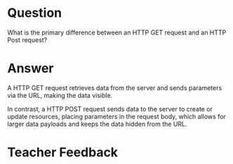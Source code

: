 # Question

What is the primary difference between an HTTP GET request and an HTTP Post request?

# Answer
A HTTP GET request retrieves data from the server and sends parameters via the URL, making the data visible. 

In contrast, a HTTP POST request sends data to the server to create or update resources, placing parameters in the request body, which allows for larger data payloads and keeps the data hidden from the URL.

# Teacher Feedback